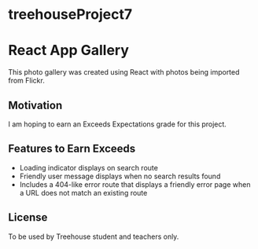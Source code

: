 # treehouseProject7
# React App Gallery

This photo gallery was created using React with photos being imported from Flickr.

## Motivation
I am hoping to earn an Exceeds Expectations grade for this project.

## Features to Earn Exceeds
<ul>
  <li> Loading indicator displays on search route</li>
  <li> Friendly user message displays when no search results found</li>
  <li> Includes a 404-like error route that displays a friendly error page when a URL does not match an existing route</li>
</ul>

## License
To be used by Treehouse student and teachers only.
